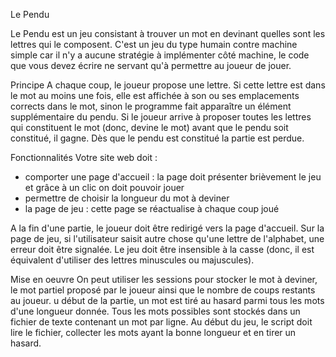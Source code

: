 Le Pendu

Le Pendu est un jeu consistant à trouver un mot en devinant quelles sont les lettres qui le composent. C'est un jeu du type humain contre machine simple car il n'y a aucune stratégie à implémenter côté machine, le code que vous devez écrire ne servant qu'à permettre au joueur de jouer.

Principe
A chaque coup, le joueur propose une lettre. Si cette lettre est dans le mot au moins une fois, elle est affichée à son ou ses emplacements corrects dans le mot, sinon le programme fait apparaître un élément supplémentaire du pendu. Si le joueur arrive à proposer toutes les lettres qui constituent le mot (donc, devine le mot) avant que le pendu soit constitué, il gagne. Dès que le pendu est constitué la partie est perdue.

Fonctionnalités
Votre site web doit :
- comporter une page d'accueil : la page doit présenter brièvement le jeu et grâce à un clic on doit pouvoir jouer
- permettre de choisir la longueur du mot à deviner
- la page de jeu : cette page se réactualise à chaque coup joué

A la fin d'une partie, le joueur doit être redirigé vers la page d'accueil. Sur la page de jeu, si l'utilisateur saisit autre chose qu'une lettre de l'alphabet, une erreur doit être signalée. Le jeu doit être insensible à la casse (donc, il est équivalent d'utiliser des lettres minuscules ou majuscules).

Mise en oeuvre
On peut utiliser les sessions pour stocker le mot à deviner, le mot partiel proposé par le joueur ainsi que le nombre de coups restants au joueur. 
u début de la partie, un mot est tiré au hasard parmi tous les mots d'une longueur donnée. Tous les mots possibles sont stockés dans un fichier de texte contenant un mot par ligne. Au début du jeu, le script doit lire le fichier, collecter les mots ayant la bonne longueur et en tirer un hasard.
